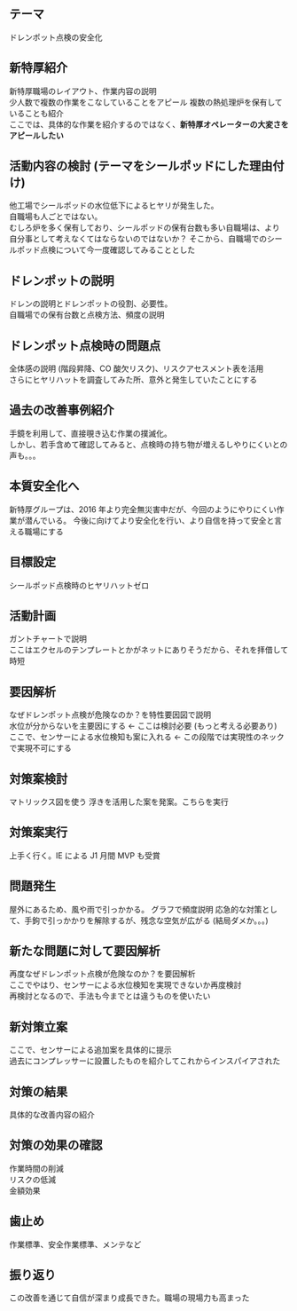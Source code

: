 ## テーマ

ドレンポット点検の安全化

## 新特厚紹介

新特厚職場のレイアウト、作業内容の説明  
少人数で複数の作業をこなしていることをアピール
複数の熱処理炉を保有していることも紹介  
ここでは、具体的な作業を紹介するのではなく、**新特厚オペレーターの大変さをアピールしたい**

## 活動内容の検討 (テーマをシールポッドにした理由付け)

他工場でシールポッドの水位低下によるヒヤリが発生した。  
自職場も人ごとではない。  
むしろ炉を多く保有しており、シールポッドの保有台数も多い自職場は、より
自分事として考えなくてはならないのではないか？
そこから、自職場でのシールポッド点検について今一度確認してみることとした

## ドレンポットの説明

ドレンの説明とドレンポットの役割、必要性。  
自職場での保有台数と点検方法、頻度の説明

## ドレンポット点検時の問題点

全体感の説明 (階段昇降、CO 酸欠リスク)、リスクアセスメント表を活用  
さらにヒヤリハットを調査してみた所、意外と発生していたことにする

## 過去の改善事例紹介

手鏡を利用して、直接覗き込む作業の撲滅化。  
しかし、若手含めて確認してみると、点検時の持ち物が増えるしやりにくいとの声も。。。

## 本質安全化へ

新特厚グループは、2016 年より完全無災害中だが、今回のようにやりにくい作業が潜んでいる。
今後に向けてより安全化を行い、より自信を持って安全と言える職場にする

## 目標設定

シールポッド点検時のヒヤリハットゼロ

## 活動計画

ガントチャートで説明  
ここはエクセルのテンプレートとかがネットにありそうだから、それを拝借して時短

## 要因解析

なぜドレンポット点検が危険なのか？を特性要因図で説明  
水位が分からないを主要因にする ← ここは検討必要 (もっと考える必要あり)  
ここで、センサーによる水位検知も案に入れる ← この段階では実現性のネックで実現不可にする

## 対策案検討

マトリックス図を使う
浮きを活用した案を発案。こちらを実行

## 対策案実行

上手く行く。IE による J1 月間 MVP も受賞

## 問題発生

屋外にあるため、風や雨で引っかかる。 グラフで頻度説明
応急的な対策として、手鉤で引っかかりを解除するが、残念な空気が広がる (結局ダメか。。。)

## 新たな問題に対して要因解析

再度なぜドレンポット点検が危険なのか？を要因解析  
ここでやはり、センサーによる水位検知を実現できないか再度検討  
再検討となるので、手法も今までとは違うものを使いたい

## 新対策立案

ここで、センサーによる追加案を具体的に提示  
過去にコンプレッサーに設置したものを紹介してこれからインスパイアされた

## 対策の結果

具体的な改善内容の紹介

## 対策の効果の確認

作業時間の削減  
リスクの低減  
金額効果

## 歯止め

作業標準、安全作業標準、メンテなど

## 振り返り

この改善を通じて自信が深まり成長できた。職場の現場力も高まった

